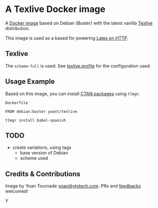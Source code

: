 # A Texlive Docker image

A [Docker image](https://hub.docker.com/r/yoant/texlive/) based on Debian (Buster) with the latest vanilla [Texlive](https://www.tug.org/texlive/quickinstall.html) distribution.

This image is used as a based for powering [Latex on HTTP](https://github.com/YtoTech/latex-on-http).

## Texlive

The `scheme-full` is used. See [texlive.profile](texlive.profile) for the configuration used.

## Usage Example

Based on this image, you can install [CTAN packages](https://ctan.org/) using `tlmgr`.

`Dockerfile`
```
FROM debian:buster yoant/texlive

tlmgr install babel-spanish
```

## TODO

* create variations, using tags
  * base version of Debian
  * scheme used

## Credits & Contributions

Image by Yoan Tournade <yoan@ytotech.com>. PRs and [feedbacks](https://github.com/YtoTech/docker-texlive) welcomed!

Y
